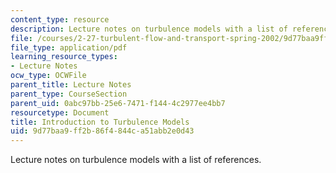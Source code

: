 ```yaml
---
content_type: resource
description: Lecture notes on turbulence models with a list of references.
file: /courses/2-27-turbulent-flow-and-transport-spring-2002/9d77baa9ff2b86f4844ca51abb2e0d43_8_Turbulence_models.pdf
file_type: application/pdf
learning_resource_types:
- Lecture Notes
ocw_type: OCWFile
parent_title: Lecture Notes
parent_type: CourseSection
parent_uid: 0abc97bb-25e6-7471-f144-4c2977ee4bb7
resourcetype: Document
title: Introduction to Turbulence Models
uid: 9d77baa9-ff2b-86f4-844c-a51abb2e0d43
---
```

Lecture notes on turbulence models with a list of references.

